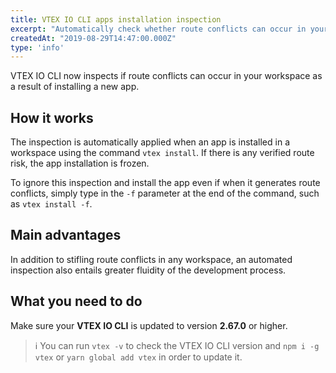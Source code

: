 ```yaml
---
title: VTEX IO CLI apps installation inspection
excerpt: "Automatically check whether route conflicts can occur in your workspace as a result of installing an app."
createdAt: "2019-08-29T14:47:00.000Z"
type: 'info'
---
```

VTEX IO CLI now inspects if route conflicts can occur in your workspace as a result of installing a new app.

## How it works

The inspection is automatically applied when an app is installed in a workspace using the command `vtex install`. If there is any verified route risk, the app installation is frozen.

To ignore this inspection and install the app even if when it generates route conflicts, simply type in the `-f` parameter at the end of the command, such as `vtex install -f`.

## Main advantages

In addition to stifling route conflicts in any workspace, an automated inspection also entails greater fluidity of the development process.

## What you need to do

Make sure your **VTEX IO CLI** is updated to version **2.67.0** or higher.

> ℹ️ You can run `vtex -v` to check the VTEX IO CLI version and `npm i -g vtex` or `yarn global add vtex` in order to update it.
